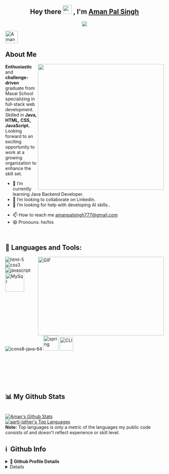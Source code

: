 
<!--
**Aman-PalSingh/Aman-PalSingh** is a ✨ _special_ ✨ repository because its `README.md` (this file) appears on your GitHub profile.

Here are some ideas to get you started:

- 🔭 I’m currently working on ...
- 🌱 I’m currently learning ...
- 👯 I’m looking to collaborate on ...
- 🤔 I’m looking for help with ...
- 💬 Ask me about ...
- 📫 How to reach me: ...
- 😄 Pronouns: ...
- ⚡ Fun fact: ...
-->
<h2 align="center">
    Hey there <img src="https://media.giphy.com/media/hvRJCLFzcasrR4ia7z/giphy.gif" width="28"> , I'm <a href="">Aman
        Pal Singh</a>

</h2>

<p align="center">
    <img
        src="https://readme-typing-svg.herokuapp.com/?lines=Passionate%20Coder;Self%20taught%20Programmer&center=true&width=500&height=50">
</p>


<a href="https://www.linkedin.com/in/amanpal-singh/">
    <img align="left" alt="Aman Pal Singh LinkedIn Profile" width="40px"
        src="https://raw.githubusercontent.com/peterthehan/peterthehan/master/assets/linkedin.svg" />
</a>


<br />

<br />


## About Me
<img align='right' src="https://i.pinimg.com/originals/a8/16/84/a816844695fa49287a0d3460378669f6.gif" width="400">
<b style="font-weight:bold">Enthusiastic</b> and <b style="font-weight:bold">challenge-driven</b> graduate from Masai
School specializing in full-stack web development. Skilled in <b style="font-weight:bold">Java, HTML, CSS,
    JavaScript.</b> Looking forward to an exciting opportunity to work at a growing organization to enhance the skill
set.


<!-- - 🔭 I’m currently working on FrontEnd Development -->
- 🌱 I’m currently learning Java Backend Developer.
- 👯 I’m looking to collaborate on Linkedin.
- 🤔 I’m looking for help with developing AI skills..
<!-- - 💬 Ask me about any MERN related stuff. -->
- 📫 How to reach me amanpalsingh777@gmail.com
- 😄 Pronouns: he/his
<!-- - ⚡ Fun fact: Hot water will turn into ice faster than cold water. -->
<br>

## 🚀 Languages and Tools:
<img align="right" alt="GIF" clear="both"
    src="https://i.pinimg.com/originals/4a/70/5e/4a705e028bb9f5d50995e68c791fb10a.gif" width="400" height="250" />
<p align="left">
    <img src="https://img.icons8.com/color/48/000000/html-5.png" alt="html-5" />
    <img src="https://img.icons8.com/color/48/000000/css3.png" alt="css3" />
    <img src="https://img.icons8.com/color/48/000000/javascript.png" alt="javascript" />
    <img src="https://i.ibb.co/xfHMmbP/icons8-mysql-logo-48.png" alt="MySql" width="60" height="60" />
    <img src="https://i.ibb.co/dP5zfdY/icons8-java-64.png" alt="icons8-java-64" alt="Java" />
    <img src="https://i.ibb.co/Jt5kpWr/icons8-spring-logo-48.png" alt="spring" width="48" height="48" />
    <img src="https://i.ibb.co/pwqXvQc/cli1.png" alt="CLI" width="43" height="43" />
    <!--     <img src="https://img.icons8.com/officel/80/000000/react.png" alt="reactjs"  width="48" height="48"/> -->
    <!--     <img src="https://img.icons8.com/color/48/000000/npm.png"  alt="npm"/>    -->
    <!--     <img src="https://www.vectorlogo.zone/logos/getpostman/getpostman-icon.svg" alt="postman" width="45" height="45" alt="postman"/> -->
    <!-- <img src="https://img.icons8.com/color/48/000000/git.png" alt="git"/> -->

</p>

<br />
<br />
<br />
<br />
<br />

## 📊 My Github Stats


<br />
<a href="https://github.com/Aman-PalSingh/github-readme-stats"><img alt="Aman's Github Stats"
        src="https://github-readme-stats.vercel.app/api?username=Aman-PalSingh&show_icons=true&count_private=true&theme=chartreuse-dark&hide_border=true&bg_color=0D1117" /></a>
</br>
<a href="https://github.com/Aman-PalSingh/github-readme-stats"><img alt="aarti-lather's Top Languages"
        src="https://github-readme-stats.vercel.app/api/top-langs/?username=Aman-PalSingh&langs_count=8&count_private=true&layout=compact&theme=react&hide_border=true&bg_color=0D1117" /></a>
<br />
<b>Note:</b> Top languages is only a metric of the languages my public code consists of and doesn't reflect experience
or skill level.

<br>

<h2>ℹ️ &nbsp;Github Info</h2>
<details>
    <summary><b>🔎 Github Profile Details</b></summary>
    <p align="center"><img height="180em"
            src="https://github-profile-summary-cards.vercel.app/api/cards/profile-details?username=Aman-PalSingh&theme=github_dark"
            alt="aarti-lather" align="center" /></p>
</details>
<details>
    <!--  <summary><b>🔥 Github Streaks</b></summary>
<p align="center"><img src="https://github-readme-streak-statskbiswal01s.herokuapp.com/?user=iamphenomenal2822&theme=black-ice&hide_border=true&stroke=0000&background=0D1117&ring=e05397&fire=e05397&currStreakLabel=e05397" alt="iamphenomenal2822" /></p>
</details> -->
    <details>
        <summary><b>📊 Github Contribution Graph</b></summary>
        <p align="center" <a href="#"><img alt="Aman Pal Singh's Activity Graph"
                src="https://activity-graph.herokuapp.com/graph?username=Aman-PalSingh&bg_color=0D1117&color=e05397&line=e05397&point=FFFFFF&hide_border=true&" /></a>
        </p>
    </details>
    <details>
        <summary><b>🏆 Github Achievements</b></summary>
        <p align="center"> <a href="https://github.com/Aman-PalSingh"><img
                    src="https://github-profile-trophy.vercel.app/?username=Aman-PalSingh&margin-w=5&theme=radical"
                    alt="Aman Pal Singh" /></a></p>
    </details>
<hr>
